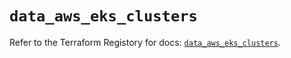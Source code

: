 # `data_aws_eks_clusters`

Refer to the Terraform Registory for docs: [`data_aws_eks_clusters`](https://registry.terraform.io/providers/hashicorp/aws/3.76.1/docs/data-sources/eks_clusters).
